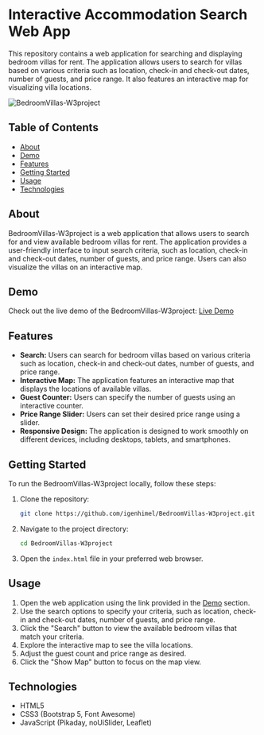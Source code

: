 # Interactive Accommodation Search Web App

This repository contains a web application for searching and displaying bedroom villas for rent. The application allows users to search for villas based on various criteria such as location, check-in and check-out dates, number of guests, and price range. It also features an interactive map for visualizing villa locations.

![BedroomVillas-W3project](https://user-images.githubusercontent.com/your-image.png)

## Table of Contents

- [About](#about)
- [Demo](#demo)
- [Features](#features)
- [Getting Started](#getting-started)
- [Usage](#usage)
- [Technologies](#technologies)


## About

BedroomVillas-W3project is a web application that allows users to search for and view available bedroom villas for rent. The application provides a user-friendly interface to input search criteria, such as location, check-in and check-out dates, number of guests, and price range. Users can also visualize the villas on an interactive map.

## Demo

Check out the live demo of the BedroomVillas-W3project: [Live Demo](https://illustrious-conkies-2bb1cd.netlify.app/)

## Features

- **Search:** Users can search for bedroom villas based on various criteria such as location, check-in and check-out dates, number of guests, and price range.
- **Interactive Map:** The application features an interactive map that displays the locations of available villas.
- **Guest Counter:** Users can specify the number of guests using an interactive counter.
- **Price Range Slider:** Users can set their desired price range using a slider.
- **Responsive Design:** The application is designed to work smoothly on different devices, including desktops, tablets, and smartphones.

## Getting Started

To run the BedroomVillas-W3project locally, follow these steps:

1. Clone the repository:

   ```bash
   git clone https://github.com/igenhimel/BedroomVillas-W3project.git
   ```

2. Navigate to the project directory:

   ```bash
   cd BedroomVillas-W3project
   ```

3. Open the `index.html` file in your preferred web browser.

## Usage

1. Open the web application using the link provided in the [Demo](#demo) section.
2. Use the search options to specify your criteria, such as location, check-in and check-out dates, number of guests, and price range.
3. Click the "Search" button to view the available bedroom villas that match your criteria.
4. Explore the interactive map to see the villa locations.
5. Adjust the guest count and price range as desired.
6. Click the "Show Map" button to focus on the map view.

## Technologies

- HTML5
- CSS3 (Bootstrap 5, Font Awesome)
- JavaScript (Pikaday, noUiSlider, Leaflet)

